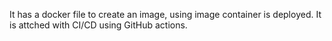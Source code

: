 It has a docker file to create an image, using image container is deployed. It is attched with CI/CD using GitHub actions.
